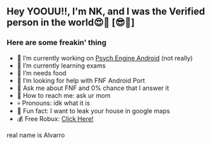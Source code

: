 ## Hey YOOUU!!, I'm NK, and I was the Verified person in the world😍💪 [😎🤑]

### Here are some freakin' thing

- 🤨  I’m currently working on [Psych Engine Android](https://github.com/AlvarroPewz/FNF-PsychEngine-Android-Port) (not really)
- 🖕  I’m currently learning exams
- 🐷  I’m needs food
- 🤮  I’m looking for help with FNF Android Port
- 💩  Ask me about FNF and 0% chance that I answer it
- 🤢  How to reach me: ask ur mom
- 💀  Pronouns: idk what it is
- 🔪  Fun fact: I want to leak your house in google maps
- 💰  Free Robux: [Click Here!](https://youtu.be/watch?v=dQw4w9WgXcQ/)

real name is Alvarro
